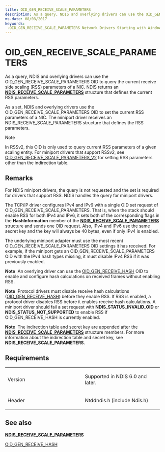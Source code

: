 ```yaml
---
title: OID_GEN_RECEIVE_SCALE_PARAMETERS
description: As a query, NDIS and overlying drivers can use the OID_GEN_RECEIVE_SCALE_PARAMETERS OID to query the current receive side scaling (RSS) parameters of a NIC.
ms.date: 08/08/2017
keywords: 
 -OID_GEN_RECEIVE_SCALE_PARAMETERS Network Drivers Starting with Windows Vista
---
```


# OID\_GEN\_RECEIVE\_SCALE\_PARAMETERS


As a query, NDIS and overlying drivers can use the OID\_GEN\_RECEIVE\_SCALE\_PARAMETERS OID to query the current receive side scaling (RSS) parameters of a NIC. NDIS returns an [**NDIS\_RECEIVE\_SCALE\_PARAMETERS**](/windows-hardware/drivers/ddi/ntddndis/ns-ntddndis-_ndis_receive_scale_parameters) structure that defines the current RSS parameters.

As a set, NDIS and overlying drivers use the OID\_GEN\_RECEIVE\_SCALE\_PARAMETERS OID to set the current RSS parameters of a NIC. The miniport driver receives an NDIS\_RECEIVE\_SCALE\_PARAMETERS structure that defines the RSS parameters.

> [!NOTE]
> In RSSv2, this OID is only used to query current RSS parameters of a given scaling entity. For miniport drivers that support RSSv2, see [OID_GEN_RECEIVE_SCALE_PARAMETERS_V2](oid-gen-receive-scale-parameters-v2.md) for setting RSS parameters other than the indirection table.

## Remarks

For NDIS miniport drivers, the query is not requested and the set is required for drivers that support RSS. NDIS handles the query for miniport drivers.

The TCP/IP driver configures IPv4 and IPv6 with a single OID set request of OID\_GEN\_RECEIVE\_SCALE\_PARAMETERS. That is, when the stack should enable RSS for both IPv4 and IPv6, it sets both of the corresponding flags in the **HashInformation** member of the [**NDIS\_RECEIVE\_SCALE\_PARAMETERS**](/windows-hardware/drivers/ddi/ntddndis/ns-ntddndis-_ndis_receive_scale_parameters) structure and sends one OID request. Also, IPv4 and IPv6 use the same secret key and the key will always be 40 bytes, even if only IPv4 is enabled.

The underlying miniport adapter must use the most recent OID\_GEN\_RECEIVE\_SCALE\_PARAMETERS OID settings it has received. For example, if the miniport gets an OID\_GEN\_RECEIVE\_SCALE\_PARAMETERS OID with the IPv4 hash types missing, it must disable IPv4 RSS if it was previously enabled.

**Note**  An overlying driver can use the [OID\_GEN\_RECEIVE\_HASH](oid-gen-receive-hash.md) OID to enable and configure hash calculations on received frames without enabling RSS.

 

**Note**  Protocol drivers must disable receive hash calculations ([OID\_GEN\_RECEIVE\_HASH](oid-gen-receive-hash.md)) before they enable RSS. If RSS is enabled, a protocol driver disables RSS before it enables receive hash calculations. A miniport driver should fail a set request with **NDIS\_STATUS\_INVALID\_OID** or **NDIS\_STATUS\_NOT\_SUPPORTED** to enable RSS if OID\_GEN\_RECEIVE\_HASH is currently enabled.

 

**Note**  The indirection table and secret key are appended after the [**NDIS\_RECEIVE\_SCALE\_PARAMETERS**](/windows-hardware/drivers/ddi/ntddndis/ns-ntddndis-_ndis_receive_scale_parameters) structure members. For more information about the indirection table and secret key, see **NDIS\_RECEIVE\_SCALE\_PARAMETERS**.

 

## Requirements

<table>
<colgroup>
<col width="50%" />
<col width="50%" />
</colgroup>
<tbody>
<tr class="odd">
<td><p>Version</p></td>
<td><p>Supported in NDIS 6.0 and later.</p></td>
</tr>
<tr class="even">
<td><p>Header</p></td>
<td>Ntddndis.h (include Ndis.h)</td>
</tr>
</tbody>
</table>

## See also


[**NDIS\_RECEIVE\_SCALE\_PARAMETERS**](/windows-hardware/drivers/ddi/ntddndis/ns-ntddndis-_ndis_receive_scale_parameters)

[OID\_GEN\_RECEIVE\_HASH](oid-gen-receive-hash.md)

 


